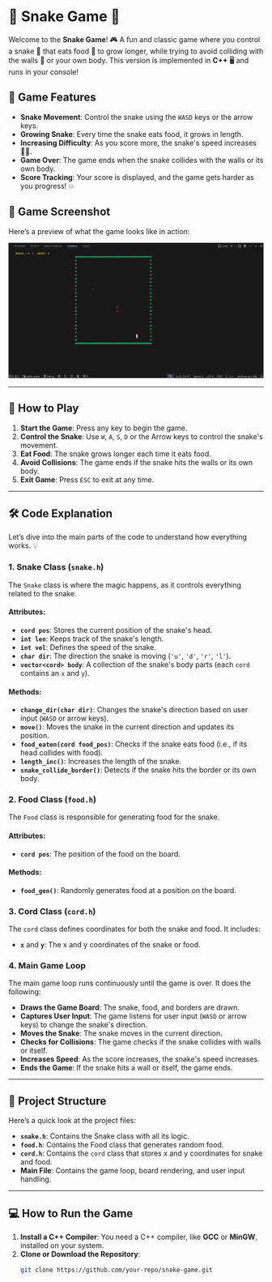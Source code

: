 # 🐍 **Snake Game** 🐍

Welcome to the **Snake Game**! 🎮 A fun and classic game where you control a snake 🐍 that eats food 🍏 to grow longer, while trying to avoid colliding with the walls 🚧 or your own body. This version is implemented in **C++** 🖥️ and runs in your console!

## 🎯 **Game Features**
- **Snake Movement**: Control the snake using the `WASD` keys or the arrow keys.
- **Growing Snake**: Every time the snake eats food, it grows in length.
- **Increasing Difficulty**: As you score more, the snake's speed increases 🏃‍♂️.
- **Game Over**: The game ends when the snake collides with the walls or its own body.
- **Score Tracking**: Your score is displayed, and the game gets harder as you progress! 💥

## 📸 **Game Screenshot**

Here’s a preview of what the game looks like in action:

![Snake Game Screenshot](https://github.com/B-20240126/DynamicSnake/blob/main/gameterminal.png)


---

## 🏁 **How to Play**

1. **Start the Game**: Press any key to begin the game.
2. **Control the Snake**: Use `W`, `A`, `S`, `D` or the Arrow keys to control the snake's movement.
3. **Eat Food**: The snake grows longer each time it eats food.
4. **Avoid Collisions**: The game ends if the snake hits the walls or its own body.
5. **Exit Game**: Press `ESC` to exit at any time.

---

## 🛠️ **Code Explanation**

Let’s dive into the main parts of the code to understand how everything works. 💡

### 1. **Snake Class (`snake.h`)**
The `Snake` class is where the magic happens, as it controls everything related to the snake.

#### **Attributes**:
- **`cord pos`**: Stores the current position of the snake's head.
- **`int len`**: Keeps track of the snake's length.
- **`int vel`**: Defines the speed of the snake.
- **`char dir`**: The direction the snake is moving (`'u'`, `'d'`, `'r'`, `'l'`).
- **`vector<cord> body`**: A collection of the snake's body parts (each `cord` contains an `x` and `y`).

#### **Methods**:
- **`change_dir(char dir)`**: Changes the snake's direction based on user input (`WASD` or arrow keys).
- **`move()`**: Moves the snake in the current direction and updates its position.
- **`food_eaten(cord food_pos)`**: Checks if the snake eats food (i.e., if its head collides with food).
- **`length_inc()`**: Increases the length of the snake.
- **`snake_collide_border()`**: Detects if the snake hits the border or its own body.

### 2. **Food Class (`food.h`)**
The `Food` class is responsible for generating food for the snake.

#### **Attributes**:
- **`cord pos`**: The position of the food on the board.

#### **Methods**:
- **`food_gen()`**: Randomly generates food at a position on the board.

### 3. **Cord Class (`cord.h`)**
The `cord` class defines coordinates for both the snake and food. It includes:

- **`x`** and **`y`**: The x and y coordinates of the snake or food.

### 4. **Main Game Loop**
The main game loop runs continuously until the game is over. It does the following:

- **Draws the Game Board**: The snake, food, and borders are drawn.
- **Captures User Input**: The game listens for user input (`WASD` or arrow keys) to change the snake's direction.
- **Moves the Snake**: The snake moves in the current direction.
- **Checks for Collisions**: The game checks if the snake collides with walls or itself.
- **Increases Speed**: As the score increases, the snake's speed increases.
- **Ends the Game**: If the snake hits a wall or itself, the game ends.

---

## 📂 **Project Structure**
Here’s a quick look at the project files:

- **`snake.h`**: Contains the Snake class with all its logic.
- **`food.h`**: Contains the Food class that generates random food.
- **`cord.h`**: Contains the `cord` class that stores x and y coordinates for snake and food.
- **Main File**: Contains the game loop, board rendering, and user input handling.

---

## 💻 **How to Run the Game**

1. **Install a C++ Compiler**: You need a C++ compiler, like **GCC** or **MinGW**, installed on your system.
2. **Clone or Download the Repository**:
   ```bash
   git clone https://github.com/your-repo/snake-game.git
